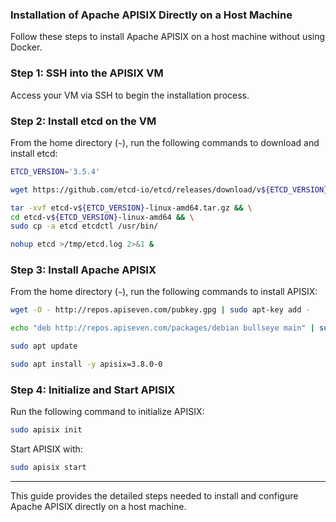 ### Installation of Apache APISIX Directly on a Host Machine

Follow these steps to install Apache APISIX on a host machine without using Docker.

### Step 1: SSH into the APISIX VM

Access your VM via SSH to begin the installation process.

### Step 2: Install etcd on the VM

From the home directory (`~`), run the following commands to download and install etcd:

```bash
ETCD_VERSION='3.5.4'

wget https://github.com/etcd-io/etcd/releases/download/v${ETCD_VERSION}/etcd-v${ETCD_VERSION}-linux-amd64.tar.gz

tar -xvf etcd-v${ETCD_VERSION}-linux-amd64.tar.gz && \
cd etcd-v${ETCD_VERSION}-linux-amd64 && \
sudo cp -a etcd etcdctl /usr/bin/

nohup etcd >/tmp/etcd.log 2>&1 &
```

### Step 3: Install Apache APISIX

From the home directory (`~`), run the following commands to install APISIX:

```bash
wget -O - http://repos.apiseven.com/pubkey.gpg | sudo apt-key add -

echo "deb http://repos.apiseven.com/packages/debian bullseye main" | sudo tee /etc/apt/sources.list.d/apisix.list

sudo apt update

sudo apt install -y apisix=3.8.0-0
```

### Step 4: Initialize and Start APISIX

Run the following command to initialize APISIX:

```bash
sudo apisix init
```

Start APISIX with:

```bash
sudo apisix start
```

---

This guide provides the detailed steps needed to install and configure Apache APISIX directly on a host machine.
